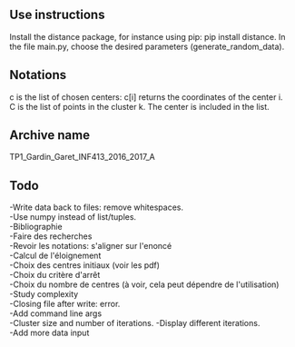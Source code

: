 Use instructions
----------------
Install the distance package, for instance using pip: pip install distance. 
In the file main.py, choose the desired parameters (generate_random_data).  


Notations
---------
c is the list of chosen centers: c[i] returns the coordinates of the center i.  
C is the list of points in the cluster k. The center is included in the list.  

Archive name
------------
TP1_Gardin_Garet_INF413_2016_2017_A

Todo
----
-Write data back to files: remove whitespaces.  
-Use numpy instead of list/tuples.  
-Bibliographie  
-Faire des recherches  
-Revoir les notations: s'aligner sur l'enoncé  
-Calcul de l'éloignement  
-Choix des centres initiaux (voir les pdf)  
-Choix du critère d'arrêt  
-Choix du nombre de centres (à voir, cela peut dépendre de l'utilisation)  
-Study complexity  
-Closing file after write: error.  
-Add command line args  
-Cluster size and number of iterations.
-Display different iterations.  
-Add more data input
